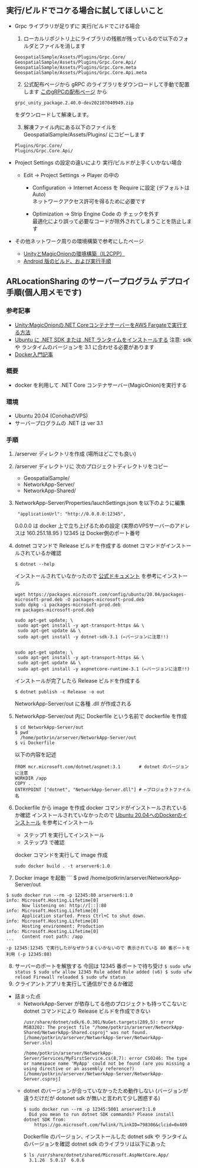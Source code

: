 ## 実行/ビルドでコケる場合に試してほしいこと
- Grpc ライブラリが足りずに 実行/ビルドでこける場合
  1. ローカルリポジトリ上にライブラリの残骸が残っているので以下のフォルダとファイルを消します
    ```
    GeospatialSample/Assets/Plugins/Grpc.Core/
    GeospatialSample/Assets/Plugins/Grpc.Core.Api/
    GeospatialSample/Assets/Plugins/Grpc.Core.meta
    GeospatialSample/Assets/Plugins/Grpc.Core.Api.meta
    ```

  2. 公式配布ページから gRPC のライブラリをダウンロードして手動で配置します
    [このgRPCの配布ページ](https://packages.grpc.io/archive/2021/07/4daedf02335d0df21fa5442eb618a544dbe0f0a7-a68dac5f-2863-4ecc-be21-f5649ffc1709/index.xml)
    から 
    ```
    grpc_unity_package.2.40.0-dev202107040949.zip
    ```
    をダウンロードして解凍します。

  3. 解凍ファイル内にある以下のファイルを GeospatialSample/Assets/Plugins/ にコピーします
    ```
    Plugins/Grpc.Core/
    Plugins/Grpc.Core.Api/
    ```

- Project Settings の設定の違いにより 実行/ビルドが上手くいかない場合
  - Edit -> Project Settings -> Player の中の
    - Configuration -> Internet Access を Require に設定 (デフォルトはAuto)  
      ネットワークアクセス許可を得るために必要です

    - Optimization -> Strip Engine Code の チェックを外す  
      最適化により誤って必要なコードが除外されてしまうことを防止します

- その他ネットワーク周りの環境構築で参考にしたページ
  - [UnityとMagicOnionの環境構築（IL2CPP）](https://zenn.dev/kumatta_ss/articles/dab376b180aa85)
  - [Android 版のビルド、および実行手順](https://www.monobitengine.com/doc/mun/contents/Platform/Build_Android.htm)


## ARLocationSharing のサーバープログラム デプロイ手順(個人用メモです)

### 参考記事
  - [Unity:MagicOnionの.NET CoreコンテナサーバーをAWS Fargateで実行する方法](https://qiita.com/simplestar/items/b1d29e986b0b2cd6af2b)
  - [Ubuntu に .NET SDK または .NET ランタイムをインストールする](https://docs.microsoft.com/ja-jp/dotnet/core/install/linux-ubuntu)
    注意: sdk や ランタイムのバージョンを 3.1 に合わせる必要があります
  - [Docker入門記事](https://qiita.com/ryosuketter/items/c53352f1143366d8b9a9)

### 概要
  - docker を利用して .NET Core コンテナサーバー(MagicOnion)を実行する

### 環境
  - Ubuntu 20.04 (ConohaのVPS)
  - サーバープログラムの .NET は ver 3.1

### 手順
  1. /arserver ディレクトリを作成 (場所はどこでも良い)
  2. /arserver ディレクトリに 次のプロジェクトディレクトリをコピー
     - GeospatialSample/
     - NetworkApp-Server/
     - NetworkApp-Shared/
  3. NetworkApp-Server/Properties/lauchSettings.json を以下のように編集
     ```
      "applicationUrl": "http://0.0.0.0:12345",
     ```
     0.0.0.0 は docker 上で立ち上げるための設定 (実際のVPSサーバーのアドレスは 160.251.18.95 )
     12345 は Docker側のポート番号

  4. dotnet コマンドで Release ビルドを作成する
     dotnet コマンドがインストールされているか確認
     ```
     $ dotnet --help
     ```
     インストールされていなかったので [公式ドキュメント](https://docs.microsoft.com/ja-jp/dotnet/core/install/linux-ubuntu#2004) を参考にインストール
     ```
     wget https://packages.microsoft.com/config/ubuntu/20.04/packages-microsoft-prod.deb -O packages-microsoft-prod.deb
     sudo dpkg -i packages-microsoft-prod.deb
     rm packages-microsoft-prod.deb

     sudo apt-get update; \
      sudo apt-get install -y apt-transport-https && \
      sudo apt-get update && \
      sudo apt-get install -y dotnet-sdk-3.1 (←バージョンに注意!!)


     sudo apt-get update; \
      sudo apt-get install -y apt-transport-https && \
      sudo apt-get update && \
      sudo apt-get install -y aspnetcore-runtime-3.1 (←バージョンに注意!!)
     ```
     インストールが完了したら Release ビルドを作成する
     ```
     $ dotnet publish -c Release -o out
     ```
     NetworkApp-Server/out に各種 .dll が作成される
  5. NetworkApp-Server/out 内に Dockerfile という名前で dockerfile を作成
     ```
     $ cd NetworkApp-Server/out
     $ pwd
       /home/potkrin/arserver/NetworkApp-Server/out
     $ vi Dockerfile
     ```
     以下の内容を記述
     ```
     FROM mcr.microsoft.com/dotnet/aspnet:3.1       # dotnet のバージョンに注意
     WORKDIR /app
     COPY . .
     ENTRYPOINT ["dotnet", "NetworkApp-Server.dll"] # ←プロジェクトファイル名
     ```
  6. Dockerfile から image を作成
     docker コマンドがインストールされているか確認
     インストールされていなかったので [Ubuntu 20.04へのDockerのインストール](https://www.digitalocean.com/community/tutorials/how-to-install-and-use-docker-on-ubuntu-20-04-ja) を参考にインストール
     - ステップ1 を実行してインストール
     - ステップ3 で確認

     docker コマンドを実行して image 作成
     ```
     sudo docker build . -t arserver6:1.0
     ```
  7. Docker image を起動
    ```
    $ pwd
    /home/potkrin/arserver/NetworkApp-Server/out

    $ sudo docker run --rm -p 12345:80 arserver6:1.0
    info: Microsoft.Hosting.Lifetime[0]
          Now listening on: http://[::]:80
    info: Microsoft.Hosting.Lifetime[0]
          Application started. Press Ctrl+C to shut down.
    info: Microsoft.Hosting.Lifetime[0]
          Hosting environment: Production
    info: Microsoft.Hosting.Lifetime[0]
          Content root path: /app
    ```
    -p 12345:12345 で実行したがなぜかうまくいかないので 表示されている 80 番ポートを利用 (-p 12345:80)

  8. サーバーのポートを解放する
    今回は 12345 番ポートで待ち受け
    ```
    $ sudo ufw status
    $ sudo ufw allow 12345
      Rule added
      Rule added (v6)
    $ sudo ufw reload
      Firewall reloaded
    $ sudo ufw status
    ```
  9. クライアントアプリを実行して通信ができるか確認

- 詰まった点
  - NetworkApp-Server が依存してる他のプロジェクトも持ってこないと dotnet コマンドにより Release ビルドを作成できない
    ```
    /usr/share/dotnet/sdk/6.0.301/NuGet.targets(289,5): error MSB3202: The project file "/home/potkrin/arserver/NetworkApp-Shared/NetworkApp-Shared.csproj" was not found. [/home/potkrin/arserver/NetworkApp-Server/NetworkApp-Server.sln]

    /home/potkrin/arserver/NetworkApp-Server/Services/MyFirstService.cs(8,7): error CS0246: The type or namespace name 'MyApp' could not be found (are you missing a using directive or an assembly reference?) [/home/potkrin/arserver/NetworkApp-Server/NetworkApp-Server.csproj]
    ```
  - dotnet のバージョンが合っていなかったため動作しない (バージョンが違うだけだが dotonet sdk が無いと言われて少し困惑する)
    ```
    $ sudo docker run --rm -p 12345:5001 arserver3:1.0
      Did you mean to run dotnet SDK commands? Please install dotnet SDK from:
        https://go.microsoft.com/fwlink/?LinkID=798306&clcid=0x409
    ```
    Dockerfile のバージョン､ インストールした dotnet sdk や ランタイムのバージョンを確認
    dotnet sdk のライブラリは以下にあった
    ```
    $ ls /usr/share/dotnet/shared/Microsoft.AspNetCore.App/
      3.1.26  5.0.17  6.0.6
    ```

    




  
